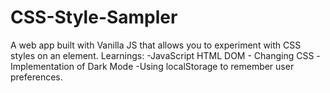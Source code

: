 # CSS-Style-Sampler

A web app built with Vanilla JS that allows you to experiment with CSS styles on an element.
Learnings:
-JavaScript HTML DOM - Changing CSS
-Implementation of Dark Mode
-Using localStorage to remember user preferences.
